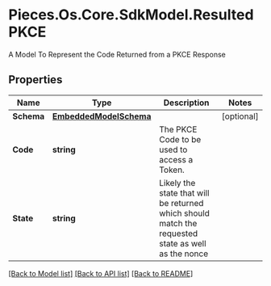 # Pieces.Os.Core.SdkModel.ResultedPKCE
A Model To Represent the Code Returned from a PKCE Response

## Properties

Name | Type | Description | Notes
------------ | ------------- | ------------- | -------------
**Schema** | [**EmbeddedModelSchema**](EmbeddedModelSchema.md) |  | [optional] 
**Code** | **string** | The PKCE Code to be used to access a Token. | 
**State** | **string** | Likely the state that will be returned which should match the requested state as well as the nonce | 

[[Back to Model list]](../README.md#documentation-for-models) [[Back to API list]](../README.md#documentation-for-api-endpoints) [[Back to README]](../README.md)


